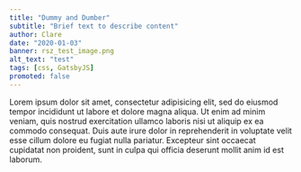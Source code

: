 ```yaml
---
title: "Dummy and Dumber"
subtitle: "Brief text to describe content"
author: Clare
date: "2020-01-03"
banner: rsz_test_image.png
alt_text: "test"
tags: [css, GatsbyJS]
promoted: false
---
```


Lorem ipsum dolor sit amet, consectetur adipisicing elit, sed do eiusmod tempor incididunt ut labore et dolore magna aliqua. Ut enim ad minim veniam, quis nostrud exercitation ullamco laboris nisi ut aliquip ex ea commodo consequat. Duis aute irure dolor in reprehenderit in voluptate velit esse cillum dolore eu fugiat nulla pariatur. Excepteur sint occaecat cupidatat non proident, sunt in culpa qui officia deserunt mollit anim id est laborum.
